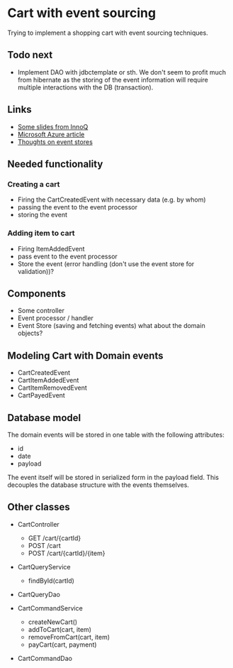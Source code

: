 # Cart with event sourcing

Trying to implement a shopping cart with event sourcing techniques.

## Todo next

* Implement DAO with jdbctemplate or sth. We don't seem to profit much from
  hibernate as the storing of the event information will require multiple
  interactions with the DB (transaction).

## Links

* [Some slides from InnoQ](https://de.slideshare.net/mploed/event-sourcing-einfuhrung-und-best-practices)
* [Microsoft Azure article](https://docs.microsoft.com/en-us/azure/architecture/patterns/event-sourcing)
* [Thoughts on event stores](https://cqrs.wordpress.com/documents/building-event-storage/)

## Needed functionality

### Creating a cart

* Firing the CartCreatedEvent with necessary data (e.g. by whom)
* passing the event to the event processor
* storing the event

### Adding item to cart

* Firing ItemAddedEvent
* pass event to the event processor
* Store the event (error handling (don't use the event store for validation))?

## Components

* Some controller
* Event processor / handler
* Event Store (saving and fetching events) what about the domain objects?

 

## Modeling Cart with Domain events

* CartCreatedEvent
* CartItemAddedEvent
* CartItemRemovedEvent
* CartPayedEvent

## Database model

The domain events will be stored in one table with the following attributes:

* id
* date
* payload

The event itself will be stored in serialized form in the payload field.
This decouples the database structure with the events themselves.


## Other classes

* CartController
  * GET /cart/{cartId}
  * POST /cart
  * POST /cart/{cartId}/{item}

* CartQueryService
  * findById(cartId)

* CartQueryDao

* CartCommandService
  * createNewCart()
  * addToCart(cart, item)
  * removeFromCart(cart, item)
  * payCart(cart, payment)

* CartCommandDao


